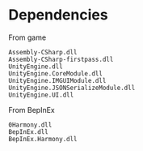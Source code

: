 # Dependencies

From game

```
Assembly-CSharp.dll
Assembly-CSharp-firstpass.dll
UnityEngine.dll
UnityEngine.CoreModule.dll
UnityEngine.IMGUIModule.dll
UnityEngine.JSONSerializeModule.dll
UnityEngine.UI.dll
```

From BepInEx

```
0Harmony.dll
BepInEx.dll
BepInEx.Harmony.dll
```

